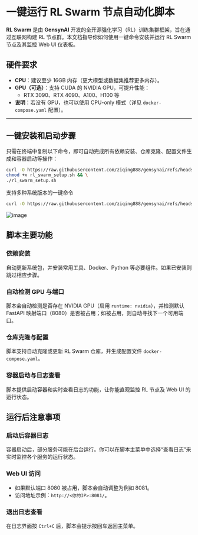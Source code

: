 # 一键运行 RL Swarm 节点自动化脚本

**RL Swarm** 是由 **GensynAI** 开发的全开源强化学习（RL）训练集群框架，旨在通过互联网构建 RL 节点群。本文档指导你如何使用一键命令安装并运行 RL Swarm 节点及其监控 Web UI 仪表板。

## 硬件要求
- **CPU**：建议至少 16GB 内存（更大模型或数据集推荐更多内存）。
- **GPU（可选）**：支持 CUDA 的 NVIDIA GPU，可提升性能：
  - RTX 3090、RTX 4090、A100、H100 等
- **说明**：若没有 GPU，也可以使用 CPU-only 模式（详见 `docker-compose.yaml` 配置）。

---

## 一键安装和启动步骤

只需在终端中复制以下命令，即可自动完成所有依赖安装、仓库克隆、配置文件生成和容器启动等操作：

```bash
curl -O https://raw.githubusercontent.com/ziqing888/gensynai/refs/heads/main/rl_swarm_setup.sh && \
chmod +x rl_swarm_setup.sh && \
./rl_swarm_setup.sh
```
支持多种系统版本的一键命令
```bash
curl -O https://raw.githubusercontent.com/ziqing888/gensynai/refs/heads/main/rl_swarm_setup_multi.sh && chmod +x rl_swarm_setup_multi.sh && ./rl_swarm_setup_multi.sh
```
![image](https://github.com/user-attachments/assets/ae8f2f77-e877-4f0a-990d-a139a478ddb0)


## 脚本主要功能

### 依赖安装
自动更新系统包，并安装常用工具、Docker、Python 等必要组件。如果已安装则跳过相应步骤。

### 自动检测 GPU 与端口
脚本会自动检测是否存在 NVIDIA GPU（启用 `runtime: nvidia`），并检测默认 FastAPI 映射端口（8080）是否被占用；如被占用，则自动寻找下一个可用端口。

### 仓库克隆与配置
脚本支持自动克隆或更新 RL Swarm 仓库，并生成配置文件 `docker-compose.yaml`。

### 容器启动与日志查看
脚本提供启动容器和实时查看日志的功能，让你能直观监控 RL 节点及 Web UI 的运行状态。

## 运行后注意事项

### 启动后容器日志
容器启动后，部分服务可能在后台运行。你可以在脚本主菜单中选择“查看日志”来实时监控各个服务的运行状态。

### Web UI 访问
- 如果默认端口 8080 被占用，脚本会自动调整为例如 8081。
- 访问地址示例：`http://<你的IP>:8081/`。

### 退出日志查看
在日志界面按 `Ctrl+C` 后，脚本会提示按回车返回主菜单。
